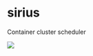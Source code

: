 # sirius
Container cluster scheduler

![](https://www.google.com.hk/url?sa=i&rct=j&q=&esrc=s&source=images&cd=&cad=rja&uact=8&ved=0ahUKEwie7oKY7NjNAhUMpI8KHSEsAOoQjRwIBw&url=%68%74%74%70%73%3a%2f%2f%61%6f%6d%69%77%61%6e%67%2e%63%6f%6d%2f%74%61%78%6f%6e%6f%6d%79%2f%25%45%35%25%41%34%25%41%39%25%45%37%25%38%42%25%42%43%25%45%36%25%39%38%25%39%46%2e%68%74%6d%6c&psig=AFQjCNG8fy3_EkfsdzLPQwN6uNFZh_vmLA&ust=1467688584046016)
